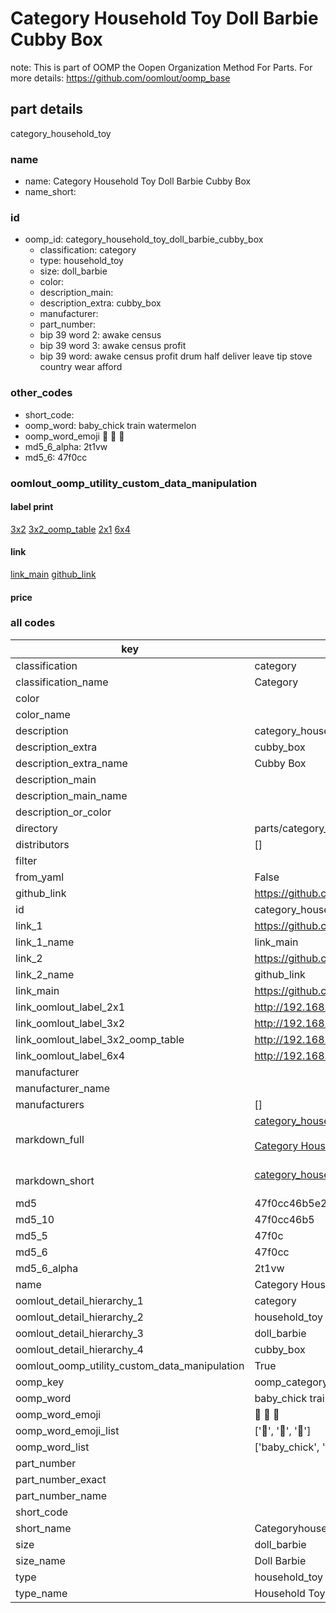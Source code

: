 # Category Household Toy Doll Barbie Cubby Box  

note: This is part of OOMP the Oopen Organization Method For Parts. For more details: https://github.com/oomlout/oomp_base

##  part details



category_household_toy

### name
* name: Category Household Toy Doll Barbie Cubby Box
* name_short: 
### id
* oomp_id: category_household_toy_doll_barbie_cubby_box
  * classification: category
  * type: household_toy
  * size: doll_barbie
  * color: 
  * description_main: 
  * description_extra: cubby_box
  * manufacturer: 
  * part_number: 
  * bip 39 word 2: awake census
  * bip 39 word 3: awake census profit
  * bip 39 word: awake census profit drum half deliver leave tip stove country wear afford

### other_codes
* short_code: 
* oomp_word: baby_chick train watermelon
* oomp_word_emoji :baby_chick: :train: :watermelon:
* md5_6_alpha: 2t1vw
* md5_6: 47f0cc






### oomlout_oomp_utility_custom_data_manipulation
#### label print
[3x2](http://192.168.1.245:1112/?label=oomp%202t1vw)
[3x2_oomp_table](http://192.168.1.107:1112/?label=oomp%202t1vw)
[2x1](http://192.168.1.242:1112/?label=oomp%202t1vw)
[6x4](http://192.168.1.55:1112/?label=oomp%202t1vw)    

#### link

[link_main](https://github.com/oomlout/oomlout_oomp_current_version_messy/tree/main/parts/category_household_toy_doll_barbie_cubby_box) [github_link](https://github.com/oomlout/oomlout_oomp_part_src/tree/main/parts/category_household_toy_doll_barbie_cubby_box)                             

#### price







### all codes 
| key | value |  
| --- | --- |  
| classification | category |  
| classification_name | Category |  
| color |  |  
| color_name |  |  
| description | category_household_toy |  
| description_extra | cubby_box |  
| description_extra_name | Cubby Box |  
| description_main |  |  
| description_main_name |  |  
| description_or_color |   |  
| directory | parts/category_household_toy_doll_barbie_cubby_box |  
| distributors | [] |  
| filter |  |  
| from_yaml | False |  
| github_link | https://github.com/oomlout/oomlout_oomp_part_src/tree/main/parts/category_household_toy_doll_barbie_cubby_box |  
| id | category_household_toy_doll_barbie_cubby_box |  
| link_1 | https://github.com/oomlout/oomlout_oomp_current_version_messy/tree/main/parts/category_household_toy_doll_barbie_cubby_box |  
| link_1_name | link_main |  
| link_2 | https://github.com/oomlout/oomlout_oomp_part_src/tree/main/parts/category_household_toy_doll_barbie_cubby_box |  
| link_2_name | github_link |  
| link_main | https://github.com/oomlout/oomlout_oomp_current_version_messy/tree/main/parts/category_household_toy_doll_barbie_cubby_box |  
| link_oomlout_label_2x1 | http://192.168.1.242:1112/?label=oomp%202t1vw |  
| link_oomlout_label_3x2 | http://192.168.1.245:1112/?label=oomp%202t1vw |  
| link_oomlout_label_3x2_oomp_table | http://192.168.1.107:1112/?label=oomp%202t1vw |  
| link_oomlout_label_6x4 | http://192.168.1.55:1112/?label=oomp%202t1vw |  
| manufacturer |  |  
| manufacturer_name |  |  
| manufacturers | [] |  
| markdown_full | [category_household_toy_doll_barbie_cubby_box](https://github.com/oomlout/oomlout_oomp_current_version_messy/tree/main/parts/category_household_toy_doll_barbie_cubby_box)<br>[](https://github.com/oomlout/oomlout_oomp_current_version_messy/tree/main/parts/category_household_toy_doll_barbie_cubby_box)<br>[Category Household Toy Doll Barbie Cubby Box](https://github.com/oomlout/oomlout_oomp_current_version_messy/tree/main/parts/category_household_toy_doll_barbie_cubby_box)<br><br> |  
| markdown_short | [category_household_toy_doll_barbie_cubby_box](https://github.com/oomlout/oomlout_oomp_current_version_messy/tree/main/parts/category_household_toy_doll_barbie_cubby_box)<br><br> |  
| md5 | 47f0cc46b5e28fdce834343957895081 |  
| md5_10 | 47f0cc46b5 |  
| md5_5 | 47f0c |  
| md5_6 | 47f0cc |  
| md5_6_alpha | 2t1vw |  
| name | Category Household Toy Doll Barbie Cubby Box |  
| oomlout_detail_hierarchy_1 | category |  
| oomlout_detail_hierarchy_2 | household_toy |  
| oomlout_detail_hierarchy_3 | doll_barbie |  
| oomlout_detail_hierarchy_4 | cubby_box |  
| oomlout_oomp_utility_custom_data_manipulation | True |  
| oomp_key | oomp_category_household_toy_doll_barbie_cubby_box |  
| oomp_word | baby_chick train watermelon |  
| oomp_word_emoji | :baby_chick: :train: :watermelon: |  
| oomp_word_emoji_list | [':baby_chick:', ':train:', ':watermelon:'] |  
| oomp_word_list | ['baby_chick', 'train', 'watermelon'] |  
| part_number |  |  
| part_number_exact |  |  
| part_number_name |  |  
| short_code |  |  
| short_name | Categoryhouseholdtoy |  
| size | doll_barbie |  
| size_name | Doll Barbie |  
| type | household_toy |  
| type_name | Household Toy |  
